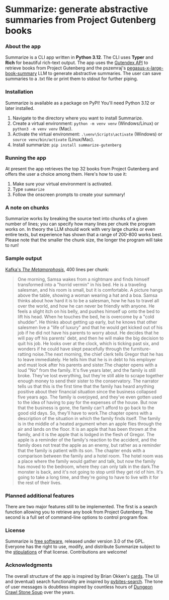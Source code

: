 # Summarize: generate abstractive summaries from Project Gutenberg books

### About the app
Summarize is a CLI app written in **Python 3.12**. The CLI uses **Typer** and **Rich** for beautiful rich-text output. The app uses the [Gutendex API](https://gutendex.com/) to retrieve books from Project Gutenberg and the pszemraj's [pegasus-x-large-book-summary](https://huggingface.co/pszemraj/pegasus-x-large-book-summary) LLM to generate abstractive summaries. The user can save summaries to a .txt file or print them to stdout for further piping.

### Installation
Summarize is available as a package on PyPI! You'll need Python 3.12 or later installed.
1. Navigate to the directory where you want to install Summarize.
2. Create a virtual environment: ```python -m venv venv``` (Windows/Linux) or ```python3 -m venv venv``` (Mac).
3. Activate the virtual environment: ```.\venv\Scripts\activate``` (Windows) or ```source venv/bin/activate``` (Linux/Mac).
4. Install summarize: ```pip install summarize-gutenberg```

### Running the app
At present the app retrieves the top 32 books from Project Gutenberg and offers the user a choice among them. Here's how to use it:
1. Make sure your virtual environment is activated.
2. Type ```summarize```
3. Follow the onscreen prompts to create your summary!

### A note on chunks
Summarize works by breaking the source text into chunks of a given number of lines; you can specify how many lines per chunk the program works on. In theory the LLM should work with very large chunks or even entire texts, but experience has shown that a range of 200-800 works best. Please note that the smaller the chunk size, the longer the program will take to run!

### Sample output
[Kafka's *The Metamorphosis*](https://en.wikipedia.org/wiki/The_Metamorphosis), 400 lines per chunk:

> One morning, Samsa wakes from a nightmare and finds himself transformed into a "horrid vermin" in his bed. He is a traveling salesman, and his room is small, but it is comfortable. A picture hangs above the table, showing a woman wearing a hat and a boa. Samsa thinks about how hard it is to be a salesman, how he has to travel all over the world, and how he can never be friendly with anyone. He feels a slight itch on his belly, and pushes himself up onto the bed to lift his head. When he touches the bed, he is overcome by a "cold shudder". He thinks about getting up early, but he knows that other salesmen live a "life of luxury" and that he would get kicked out of his job if he did not have his parents to worry about. He decides that he will pay off his parents' debt, and then he will make the big decision to quit his job. He looks over at the clock, which is ticking past six, and wonders if he could have slept peacefully through the furniture-ratting noise.The next morning, the chief clerk tells Gregor that he has to leave immediately. He tells him that he is in debt to his employer and must look after his parents and sister.The chapter opens with a loud "No" from the family. It's five years later, and the family is still broke. They've lost everything, but they're still able to scrape together enough money to send their sister to the conservatory. The narrator tells us that this is the first time that the family has heard anything positive about their financial situation since the business collapsed five years ago. The family is overjoyed, and they've even gotten used to the idea of having to pay for the expenses of the house. But now that the business is gone, the family can't afford to go back to the good old days. So, they'll have to work.The chapter opens with a description of the situation in which the family finds itself. The family is in the middle of a heated argument when an apple flies through the air and lands on the floor. It is an apple that has been thrown at the family, and it is the apple that is lodged in the flesh of Gregor. The apple is a reminder of the family's reaction to the accident, and the family does not treat the apple as an enemy, but rather as a reminder that the family is patient with its son. The chapter ends with a comparison between the family and a hotel room. The hotel room was a place where the family would gather and talk, but now the family has moved to the bedroom, where they can only talk in the dark.The monster is back, and it's not going to stop until they get rid of him. It's going to take a long time, and they're going to have to live with it for the rest of their lives.

### Planned additional features
There are two major features still to be implemented. The first is a search function allowing you to retrieve any book from Project Gutenberg. The second is a full set of command-line options to control program flow.

### License
Summarize is [free software](https://www.fsf.org/about/what-is-free-software), released under version 3.0 of the GPL. Everyone has the right to use, modify, and distribute Summarize subject to the [stipulations](https://github.com/jwjacobson/summarize/blob/main/LICENSE) of that license. Contributions are welcome!

### Acknowledgments
The overall structure of the app is inspired by Brian Okken's [cards](https://github.com/okken/cards).
The UI and (eventual) search functionality are inspired by [pybites-search](https://github.com/PyBites-Open-Source/search).
The tone of user messages is doubtless inspired by countless hours of [Dungeon Crawl Stone Soup](https://crawl.develz.org/) over the years.
